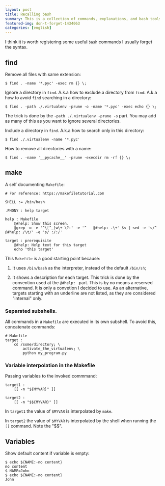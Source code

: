 ```yaml
---
layout: post
title: Recalling bash
summary: This is a collection of commands, explanations, and bash tools
featured-img: don-t-forget-1434063
categories: [english]
---
```


I think it is worth registering some useful `bash` commands I usually forget the syntax.


## find

Remove all files with same extension:

```
$ find . -name '*.pyc' -exec rm {} \;
```

Ignore a directory in `find`. A.k.a how to exclude a directory from `find`. A.k.a how to avoid `find` searching in a directory:

```
$ find . -path ./.virtualenv -prune -o -name '*.pyc' -exec echo {} \;
```

The trick is done by the `-path ./.virtualenv -prune -o` part. You may add as many of this as you want to ignore several directories.


Include a directory in `find`. A.k.a how to search only in this directory:

```
$ find ./.virtualenv -name '*.pyc'
```

How to remove all directories with a name:

```
$ find . -name '__pycache__' -prune -execdir rm -rf {} \;
```


## make


A self documenting `Makefile`:

```
# For reference: https://makefiletutorial.com

SHELL := /bin/bash

.PHONY : help target

help : Makefile
	@#help: Show this screen.
	@grep -o -e '^\[^_]w\+ \?:' -e '^	@#help: .\+' $< | sed -e 's/^	@#help: /\t/' -e 's/ :/:/'

target : prerequisite
	@#help: Help text for this target
	echo 'this target'
```

This `Makefile` is a good starting point because:

1. It uses `/bin/bash` as the interpreter, instead of the default `/bin/sh`;

2. It shows a description for each target. This trick is done by the convention used at the `@#help: ` part. This is by no means a reserved command. It is only a convetion I decided to use. As an alternative, targets starting with an underline are not listed, as they are considered "internal" only.


### Separated subshells.

All commands in a `Makefile` are executed in its own subshell. To avoid this, concatenate commands:

```
# Makefile
target :
	cd /some/directory; \
		activate_the_virtualenv; \
		python my_program.py
```


### Variable interpolation in the Makefile

Passing variables to the invoked commmand:

```
target1 :
	[[ -n "${MYVAR}" ]]

target2 :
	[[ -n "$${MYVAR}" ]]
```

In `target1` the value of `$MYVAR` is interpolated by `make`.

In `target2` the value of `$MYVAR` is interpolated by the shell when running the `[[` command. Note the "$$".


## Variables

Show default content if variable is empty:

```
$ echo ${NAME:-no content}
no content
$ NAME=John
$ echo ${NAME:-no content}
John
```
